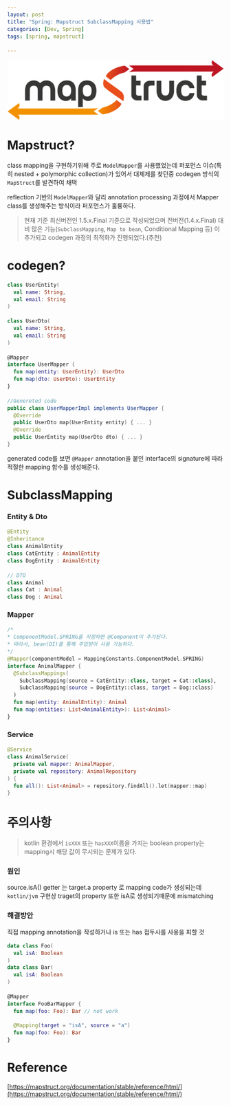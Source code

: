 ```yaml
---
layout: post
title: "Spring: Mapstruct SubclassMapping 사용법"
categories: [Dev, Spring]
tags: [spring, mapstruct]

---
```


![mapstruct](/assets/img/220608_1_1.png)

# Mapstruct?

class mapping을 구현하기위해 주로 `ModelMapper`를 사용했었는데 퍼포먼스 이슈(특히 nested + polymorphic collection)가 있어서 대체제를 찾던중 codegen 방식의 `MapStruct`를 발견하여 채택

reflection 기반의 `ModelMapper`와 달리 annotation processing 과정에서 Mapper class를 생성해주는 방식이라 퍼포먼스가 훌륭하다.

> 현재 기준 최신버전인 1.5.x.Final 기준으로 작성되었으며 전버전(1.4.x.Final) 대비 많은 기능(`SubclassMapping`, `Map to bean`, Conditional Mapping 등) 이 추가되고 codegen 과정의 최적화가 진행되었다.(추천)
>

# codegen?

```kotlin
class UserEntity(
  val name: String,
  val email: String
)

class UserDto(
  val name: String,
  val email: String
)

@Mapper
interface UserMapper {
  fun map(entity: UserEntity): UserDto
  fun map(dto: UserDto): UserEntity
}

//Genereted code
public class UserMapperImpl implements UserMapper {
  @Override
  public UserDto map(UserEntity entity) { ... }
  @Override
  public UserEntity map(UserDto dto) { ... }
}
```

generated code를 보면 `@Mapper` annotation을 붙인 interface의 signature에 따라 적절한 mapping 함수를 생성해준다.

# SubclassMapping

### Entity & Dto

```kotlin
@Entity
@Inheritance
class AnimalEntity
class CatEntity : AnimalEntity
class DogEntity : AnimalEntity

// DTO
class Animal
class Cat : Animal
class Dog : Animal
```

### Mapper

```kotlin
/*
* ComponentModel.SPRING을 지정하면 @Component이 추가된다.
* 따라서, bean(DI)를 통해 주입받아 사용 가능하다.
*/
@Mapper(componentModel = MappingConstants.ComponentModel.SPRING)
interface AnimalMapper {
  @SubclassMappings(
    SubclassMapping(source = CatEntity::class, target = Cat::class),
    SubclassMapping(source = DogEntity::class, target = Dog::class)
  )
  fun map(entity: AnimalEntity): Animal
  fun map(entities: List<AnimalEntity>): List<Animal>
}
```

### Service

```kotlin
@Service
class AnimalService(
  private val mapper: AnimalMapper,
  private val repository: AnimalRepository
) {
  fun all(): List<Animal> = repository.findAll().let(mapper::map)
}
```

# 주의사항

> kotlin 환경에서 `isXXX` 또는 `hasXXX`이름을 가지는 boolean property는 mapping시 해당 값이 무시되는 문제가 있다.

### 원인
source.isA() getter 는 target.a property 로 mapping code가 생성되는데 `kotlin/jvm` 구현상 traget의 property 또한 isA로 생성되기때문에 mismatching

### 해결방안

직접 mapping annotation을 작성하거나 is 또는 has 접두사를 사용을 피할 것

```kotlin
data class Foo(
  val isA: Boolean
)
data class Bar(
  val isA: Boolean
)

@Mapper
interface FooBarMapper {
  fun map(foo: Foo): Bar // not work

  @Mapping(target = "isA", source = "a")
  fun map(foo: Foo): Bar
}
```

# Reference

[https://mapstruct.org/documentation/stable/reference/html/](https://mapstruct.org/documentation/stable/reference/html/)
